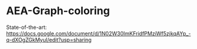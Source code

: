# AEA-Graph-coloring
State-of-the-art:  https://docs.google.com/document/d/1N02W30ImKFridfPMziWf5zjkqAYp_-q-dXOgZGkMyuI/edit?usp=sharing 
